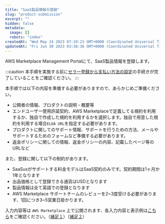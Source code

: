 ```yaml
---
title: "SaaS製品情報の登録"
slug: "product-submission"
excerpt: ""
hidden: false
metadata: 
  image: []
  robots: "index"
createdAt: "Wed May 24 2023 07:19:23 GMT+0000 (Coordinated Universal Time)"
updatedAt: "Fri Jun 30 2023 03:38:36 GMT+0000 (Coordinated Universal Time)"
---
```

AWS Marketplace Management Portalにて、SaaS製品情報を登録します。

:::caution
本手順を実施する前に[セラー登録から支払い方法の設定](/docs/aws-marketplace-integration/aws-marketplace-seller-registration)の手続きが完了していることをご確認ください。
:::

本手順では以下の内容を準備する必要がありますので、あらかじめご準備ください。

- 公開者の情報、プロダクトの説明・概要等
- エンドユーザー使用許諾契約、AWS Marketplaceで定義してる規約を利用するか、独自で作成した規約を利用するかを選択します。独自で用意した規約を利用する場合`ELUA URL`を指定する必要があります。
- プロダクトに関してのサポート情報、サポートを行うための方法、メールやサポートするためのフォームなど準備する必要があります。
- 返金ポリシーに関しての情報、返金ポリシーの内容、記載したページ等のURLなど

また、登録に関して以下の制約があります。

- SaaSusがサポートする料金モデルはSaaS契約のみです。契約期間は1ヶ月か1年となります
- 出品価格として登録できる通貨はUSDとなります
- 製品情報は全て英語での登録となります
- AWS Marketplace サポートチームのレビューを2\~3度受ける必要があります、1回につき3\~5営業日掛かります。

入力内容等は `AWS Marketplace` 上で公開されます、各入力内容と表示例は[こちら](/docs/aws-marketplace-integration/supplementary/supplementary-1)をご確認ください。（[補足１](/docs/aws-marketplace-integration/supplementary/supplementary-1)）（[補足２](/docs/aws-marketplace-integration/supplementary/supplementary-2)）
